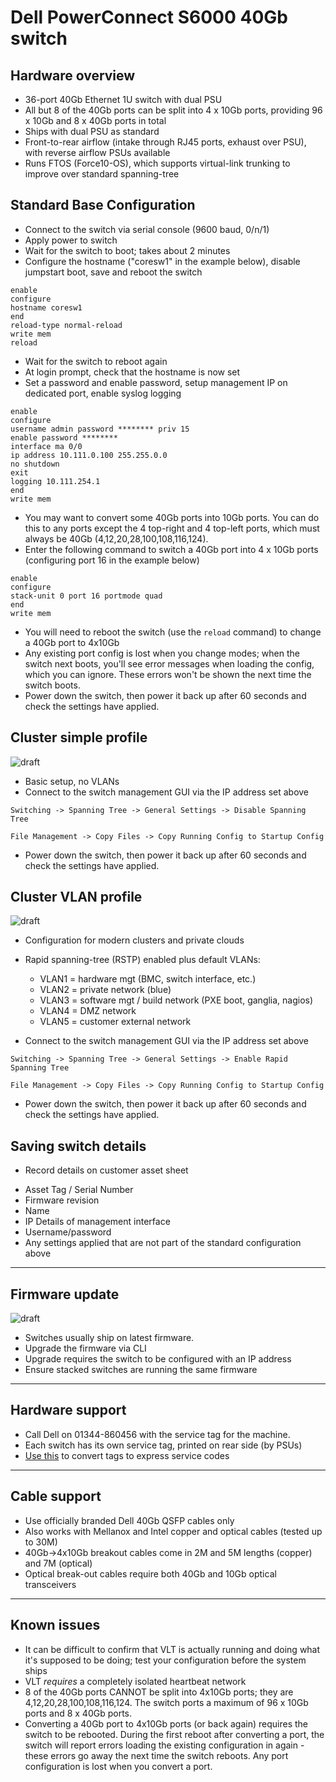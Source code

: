 # Dell PowerConnect S6000 40Gb switch

## Hardware overview
* 36-port 40Gb Ethernet 1U switch with dual PSU
* All but 8 of the 40Gb ports can be split into 4 x 10Gb ports, providing 96 x 10Gb and 8 x 40Gb ports in total
* Ships with dual PSU as standard
* Front-to-rear airflow (intake through RJ45 ports, exhaust over PSU), with reverse airflow PSUs available
* Runs FTOS (Force10-OS), which supports virtual-link trunking to improve over standard spanning-tree

## Standard Base Configuration
* Connect to the switch via serial console  (9600 baud, 0/n/1)
* Apply power to switch
* Wait for the switch to boot; takes about 2 minutes
* Configure the hostname ("coresw1" in the example below), disable jumpstart boot, save and reboot the switch
```
enable
configure
hostname coresw1
end
reload-type normal-reload
write mem
reload
```
* Wait for the switch to reboot again
* At login prompt, check that the hostname is now set
* Set a password and enable password, setup management IP on dedicated port, enable syslog logging
```
enable
configure
username admin password ******** priv 15
enable password ********
interface ma 0/0
ip address 10.111.0.100 255.255.0.0
no shutdown
exit
logging 10.111.254.1
end
write mem
```
* You may want to convert some 40Gb ports into 10Gb ports. You can do this to any ports except the 4 top-right and 4 top-left ports, which must always be 40Gb (4,12,20,28,100,108,116,124). 
* Enter the following command to switch a 40Gb port into 4 x 10Gb ports (configuring port 16 in the example below)
```
enable
configure
stack-unit 0 port 16 portmode quad
end
write mem
```
* You will need to reboot the switch (use the `reload` command) to change a 40Gb port to 4x10Gb
* Any existing port config is lost when you change modes; when the switch next boots, you'll see error messages when loading the config, which you can ignore. These errors won't be shown the next time the switch boots. 
* Power down the switch, then power it back up after 60 seconds and check the settings have applied.

## **Cluster simple** profile
![draft](http://upload.wikimedia.org/wikipedia/commons/f/ff/DRAFT_ICON.png)
 * Basic setup, no VLANs
 * Connect to the switch management GUI via the IP address set above
```
Switching -> Spanning Tree -> General Settings -> Disable Spanning Tree
```
```
File Management -> Copy Files -> Copy Running Config to Startup Config
```
* Power down the switch, then power it back up after 60 seconds and check the settings have applied.

## **Cluster VLAN** profile
![draft](http://upload.wikimedia.org/wikipedia/commons/f/ff/DRAFT_ICON.png)
 * Configuration for modern clusters and private clouds
 * Rapid spanning-tree (RSTP) enabled plus default VLANs:
    *  VLAN1 = hardware mgt (BMC, switch interface, etc.)
    *  VLAN2 = private network (blue)
    *  VLAN3 = software mgt / build network (PXE boot, ganglia, nagios)
    *  VLAN4 = DMZ network
    *  VLAN5 = customer external network	

 * Connect to the switch management GUI via the IP address set above
```
Switching -> Spanning Tree -> General Settings -> Enable Rapid Spanning Tree
```
```
File Management -> Copy Files -> Copy Running Config to Startup Config
```
* Power down the switch, then power it back up after 60 seconds and check the settings have applied.

## Saving switch details
* Record details on customer asset sheet
 - Asset Tag / Serial Number
 - Firmware revision
 - Name
 - IP Details of management interface
 - Username/password
 - Any settings applied that are not part of the standard configuration above

***

## Firmware update
![draft](http://upload.wikimedia.org/wikipedia/commons/f/ff/DRAFT_ICON.png)
* Switches usually ship on latest firmware. 
* Upgrade the firmware via CLI
* Upgrade requires the switch to be configured with an IP address
* Ensure stacked switches are running the same firmware

***
## Hardware support
* Call Dell on 01344-860456 with the service tag for the machine.
* Each switch has its own service tag, printed on rear side (by PSUs)
* [Use this](http://creativyst.com/Doc/Articles/HT/Dell/DellNumb.htm) to convert tags to express service codes

***
## Cable support
* Use officially branded Dell 40Gb QSFP cables only
* Also works with Mellanox and Intel copper and optical cables (tested up to 30M)
* 40Gb->4x10Gb breakout cables come in 2M and 5M lengths (copper) and 7M (optical)
* Optical break-out cables require both 40Gb and 10Gb optical transceivers 

***
## Known issues
* It can be difficult to confirm that VLT is actually running and doing what it's supposed to be doing; test your configuration before the system ships
* VLT *requires* a completely isolated heartbeat network
* 8 of the 40Gb ports CANNOT be split into 4x10Gb ports; they are 4,12,20,28,100,108,116,124. The switch ports a maximum of 96 x 10Gb ports and 8 x 40Gb ports. 
* Converting a 40Gb port to 4x10Gb ports (or back again) requires the switch to be rebooted. During the first reboot after converting a port, the switch will report errors loading the existing configuration in again - these errors go away the next time the switch reboots. Any port configuration is lost when you convert a port. 

